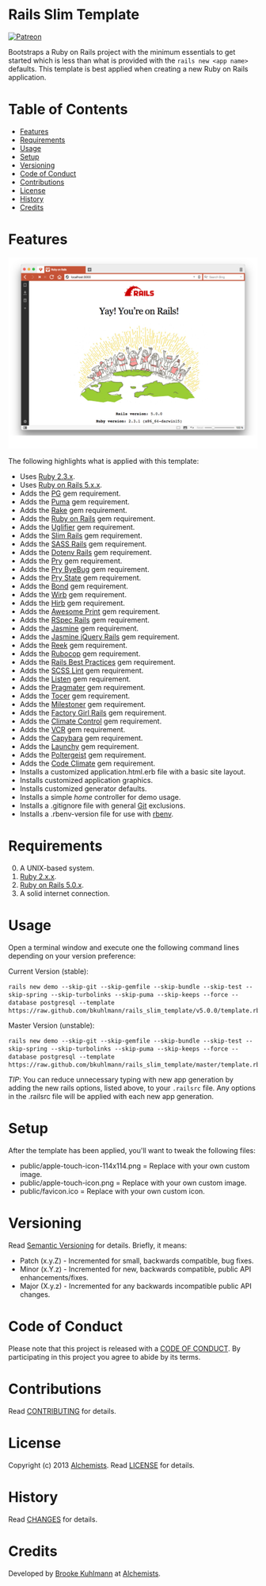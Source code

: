 # Rails Slim Template

[![Patreon](https://img.shields.io/badge/patreon-donate-brightgreen.svg)](https://www.patreon.com/bkuhlmann)

Bootstraps a Ruby on Rails project with the minimum essentials to get started which is less than
what is provided with the `rails new <app name>` defaults. This template is best applied when
creating a new Ruby on Rails application.

<!-- Tocer[start]: Auto-generated, don't remove. -->

# Table of Contents

- [Features](#features)
- [Requirements](#requirements)
- [Usage](#usage)
- [Setup](#setup)
- [Versioning](#versioning)
- [Code of Conduct](#code-of-conduct)
- [Contributions](#contributions)
- [License](#license)
- [History](#history)
- [Credits](#credits)

<!-- Tocer[finish]: Auto-generated, don't remove. -->

# Features

[![Screenshot](screenshot.png)](https://github.com/bkuhlmann/rails_slim_template)

The following highlights what is applied with this template:

- Uses [Ruby 2.3.x](http://www.ruby-lang.org).
- Uses [Ruby on Rails 5.x.x](http://rubyonrails.org).
- Adds the [PG](https://bitbucket.org/ged/ruby-pg/wiki/Home) gem requirement.
- Adds the [Puma](http://puma.io) gem requirement.
- Adds the [Rake](https://github.com/jimweirich/rake) gem requirement.
- Adds the [Ruby on Rails](http://rubyonrails.org) gem requirement.
- Adds the [Uglifier](https://github.com/lautis/uglifier) gem requirement.
- Adds the [Slim Rails](https://github.com/slim-template/slim) gem requirement.
- Adds the [SASS Rails](https://github.com/rails/sass-rails) gem requirement.
- Adds the [Dotenv Rails](https://github.com/bkeepers/dotenv) gem requirement.
- Adds the [Pry](https://github.com/pry/pry) gem requirement.
- Adds the [Pry ByeBug](https://github.com/deivid-rodriguez/pry-byebug) gem requirement.
- Adds the [Pry State](https://github.com/SudhagarS/pry-state) gem requirement.
- Adds the [Bond](https://github.com/cldwalker/bond) gem requirement.
- Adds the [Wirb](https://github.com/janlelis/wirb) gem requirement.
- Adds the [Hirb](https://github.com/cldwalker/hirb) gem requirement.
- Adds the [Awesome Print](https://github.com/michaeldv/awesome_print) gem requirement.
- Adds the [RSpec Rails](https://github.com/dchelimsky/rspec-rails) gem requirement.
- Adds the [Jasmine](http://jasmine.github.io) gem requirement.
- Adds the [Jasmine jQuery Rails](https://github.com/travisjeffery/jasmine-jquery-rails) gem requirement.
- Adds the [Reek](https://github.com/troessner/reek) gem requirement.
- Adds the [Rubocop](https://github.com/bbatsov/rubocop) gem requirement.
- Adds the [Rails Best Practices](http://rails-bestpractices.com) gem requirement.
- Adds the [SCSS Lint](https://github.com/brigade/scss-lint) gem requirement.
- Adds the [Listen](https://github.com/guard/listen) gem requirement.
- Adds the [Pragmater](https://github.com/bkuhlmann/pragmater) gem requirement.
- Adds the [Tocer](https://github.com/bkuhlmann/tocer) gem requirement.
- Adds the [Milestoner](https://github.com/bkuhlmann/milestoner) gem requirement.
- Adds the [Factory Girl Rails](https://github.com/thoughtbot/factory_girl_rails) gem requirement.
- Adds the [Climate Control](https://github.com/thoughtbot/climate_control) gem requirement.
- Adds the [VCR](https://github.com/vcr/vcr) gem requirement.
- Adds the [Capybara](https://github.com/jnicklas/capybara) gem requirement.
- Adds the [Launchy](https://github.com/copiousfreetime/launchy) gem requirement.
- Adds the [Poltergeist](https://github.com/teampoltergeist/poltergeist) gem requirement.
- Adds the [Code Climate](https://github.com/codeclimate/ruby-test-reporter) gem requirement.
- Installs a customized application.html.erb file with a basic site layout.
- Installs customized application graphics.
- Installs customized generator defaults.
- Installs a simple _home_ controller for demo usage.
- Installs a .gitignore file with general [Git](http://git-scm.com) exclusions.
- Installs a .rbenv-version file for use with [rbenv](https://github.com/sstephenson/rbenv).

# Requirements

0. A UNIX-based system.
0. [Ruby 2.x.x](http://www.ruby-lang.org).
0. [Ruby on Rails 5.0.x](http://rubyonrails.org).
0. A solid internet connection.

# Usage

Open a terminal window and execute one the following command lines depending on your version
preference:

Current Version (stable):

    rails new demo --skip-git --skip-gemfile --skip-bundle --skip-test --skip-spring --skip-turbolinks --skip-puma --skip-keeps --force --database postgresql --template https://raw.github.com/bkuhlmann/rails_slim_template/v5.0.0/template.rb

Master Version (unstable):

    rails new demo --skip-git --skip-gemfile --skip-bundle --skip-test --skip-spring --skip-turbolinks --skip-puma --skip-keeps --force --database postgresql --template https://raw.github.com/bkuhlmann/rails_slim_template/master/template.rb

*TIP*: You can reduce unnecessary typing with new app generation by adding the new rails options,
listed above, to your `.railsrc` file. Any options in the .railsrc file will be applied with each
new app generation.

# Setup

After the template has been applied, you'll want to tweak the following files:

- public/apple-touch-icon-114x114.png = Replace with your own custom image.
- public/apple-touch-icon.png = Replace with your own custom image.
- public/favicon.ico = Replace with your own custom icon.

# Versioning

Read [Semantic Versioning](http://semver.org) for details. Briefly, it means:

- Patch (x.y.Z) - Incremented for small, backwards compatible, bug fixes.
- Minor (x.Y.z) - Incremented for new, backwards compatible, public API enhancements/fixes.
- Major (X.y.z) - Incremented for any backwards incompatible public API changes.

# Code of Conduct

Please note that this project is released with a [CODE OF CONDUCT](CODE_OF_CONDUCT.md). By
participating in this project you agree to abide by its terms.

# Contributions

Read [CONTRIBUTING](CONTRIBUTING.md) for details.

# License

Copyright (c) 2013 [Alchemists](https://www.alchemists.io).
Read [LICENSE](LICENSE.md) for details.

# History

Read [CHANGES](CHANGES.md) for details.

# Credits

Developed by [Brooke Kuhlmann](https://www.alchemists.io) at
[Alchemists](https://www.alchemists.io).
